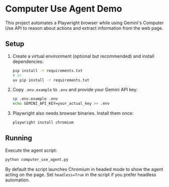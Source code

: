 # Computer Use Agent Demo

This project automates a Playwright browser while using Gemini's Computer Use API to reason about actions and extract information from the web page.

## Setup

1. Create a virtual environment (optional but recommended) and install dependencies:
   ```bash
   pip install -r requirements.txt
   # or
   uv pip install -r requirements.txt
   ```
2. Copy `.env.example` to `.env` and provide your Gemini API key:
   ```bash
   cp .env.example .env
   echo GEMINI_API_KEY=your_actual_key >> .env
   ```
3. Playwright also needs browser binaries. Install them once:
   ```bash
   playwright install chromium
   ```

## Running

Execute the agent script:
```bash
python computer_use_agent.py
```

By default the script launches Chromium in headed mode to show the agent acting on the page. Set `headless=True` in the script if you prefer headless automation.

